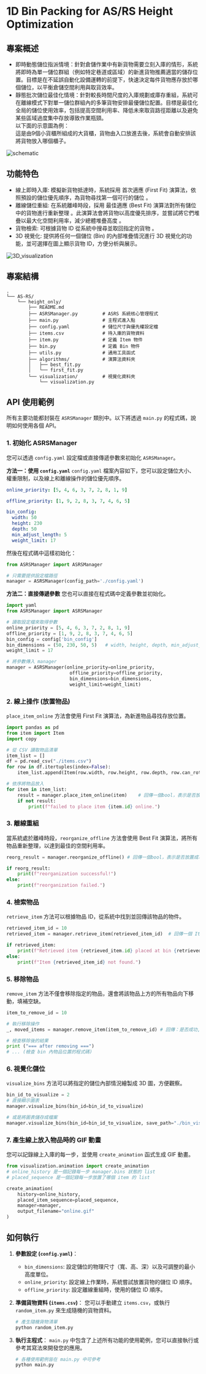 # 1D Bin Packing for AS/RS Height Optimization

## 專案概述

- 即時動態儲位指派情境：針對倉儲作業中有新貨物需要立刻入庫的情形，系統將即時為單一儲位群組（例如特定巷道或區域）的新進貨物推薦適當的儲存位置。目標是在不延誤自動化設備運轉的前提下，快速決定每件貨物應存放於哪個儲位，以平衡倉儲空間利用與取貨效率。
- 靜態批次儲位最佳化情境：針對較長時間尺度的入庫規劃或庫存重組，系統可在離線模式下對單一儲位群組內的多筆貨物安排最優儲位配置。目標是最佳化全局的儲位使用效率，包括提高空間利用率、降低未來取貨路徑距離以及避免某些區域過度集中存放導致作業瓶頸。  
以下面的示意圖為例：  
這是由9個小貨櫃所組成的大貨櫃，貨物由入口放進去後，系統會自動安排該將貨物放入哪個櫃子。

![schematic](./visualization/schematic.png)

## 功能特色

- 線上即時入庫: 模擬新貨物抵達時，系統採用 首次適應 (First Fit) 演算法，依照預設的儲位優先順序，為貨物尋找第一個可行的儲位 。
- 離線儲位重組: 在系統離峰時段，採用 最佳適應 (Best Fit) 演算法對所有儲位中的貨物進行重新整理 。此演算法會將貨物以高度優先排序，並嘗試將它們堆疊以最大化空間利用率，減少總體堆疊高度 。
- 貨物檢索: 可根據貨物 ID 從系統中搜尋並取回指定的貨物 。
- 3D 視覺化: 提供將任何一個儲位 (Bin) 的內部堆疊情況進行 3D 視覺化的功能，並可選擇在圖上顯示貨物 ID，方便分析與展示。

![3D_visualization](./bin_visualization.png)

## 專案結構
```
.  
└── AS-RS/  
    └── height_only/  
        ├── README.md  
        ├── ASRSManager.py         # ASRS 系統核心管理程式  
        ├── main.py                # 主程式進入點  
        ├── config.yaml            # 儲位尺寸與優先權設定檔  
        ├── items.csv              # 待入庫的貨物資料  
        ├── item.py                # 定義 Item 物件  
        ├── bin.py                 # 定義 Bin 物件  
        ├── utils.py               # 通用工具函式  
        ├── algorithms/            # 演算法資料夾  
        │   ├── best_fit.py  
        │   └── first_fit.py  
        └── visualization/         # 視覺化資料夾  
            └── visualization.py  
```

## API 使用範例

所有主要功能都封裝在 `ASRSManager` 類別中。以下將透過 `main.py` 的程式碼，說明如何使用各個 API。

### 1. 初始化 ASRSManager

您可以透過 `config.yaml` 設定檔或直接傳遞參數來初始化 `ASRSManager`。

**方法一：使用 `config.yaml`**
`config.yaml` 檔案內容如下，您可以設定儲位大小、權重限制，以及線上和離線操作的儲位優先順序。

```yaml
online_priority: [5, 4, 6, 3, 7, 2, 8, 1, 9]

offline_priority: [1, 9, 2, 8, 3, 7, 4, 6, 5]

bin_config:
  width: 50
  height: 230
  depth: 50
  min_adjust_length: 5
  weight_limit: 17
```

然後在程式碼中這樣初始化：

```python
from ASRSManager import ASRSManager

# 只需要提供設定檔路徑
manager = ASRSManager(config_path='./config.yaml')
```

**方法二：直接傳遞參數**
您也可以直接在程式碼中定義參數並初始化。

```python
import yaml
from ASRSManager import ASRSManager

# 讀取設定檔來取得參數
online_priority = [5, 4, 6, 3, 7, 2, 8, 1, 9]
offline_priority = [1, 9, 2, 8, 3, 7, 4, 6, 5]
bin_config = config['bin_config']
bin_dimensions = (50, 230, 50, 5)   # width, height, depth, min_adjust_length
weight_limit = 17

# 將參數傳入 manager
manager = ASRSManager(online_priority=online_priority,
                       offline_priority=offline_priority,
                       bin_dimensions=bin_dimensions,
                       weight_limit=weight_limit)
```

### 2. 線上操作 (放置物品)

`place_item_online` 方法會使用 First Fit 演算法，為新進物品尋找存放位置。

```python
import pandas as pd
from item import Item
import copy

# 從 CSV 讀取物品清單
item_list = []
df = pd.read_csv("./items.csv")
for row in df.itertuples(index=False):
    item_list.append(Item(row.width, row.height, row.depth, row.can_rotate, row.weight, row.id))

# 依序將物品放入
for item in item_list:
    result = manager.place_item_online(item)    # 回傳一個bool，表示是否放置成功
    if not result:
        print(f"failed to place item {item.id} online.")
```

### 3. 離線重組

當系統處於離峰時段，`reorganize_offline` 方法會使用 Best Fit 演算法，將所有物品重新整理，以達到最佳的空間利用率。

```python
reorg_result = manager.reorganize_offline() # 回傳一個bool，表示是否放置成功

if reorg_result:
    print(f"reorganization successful!")
else:
    print(f"reorganization failed.")
```

### 4. 檢索物品

`retrieve_item` 方法可以根據物品 ID，從系統中找到並回傳該物品的物件。

```python
retrieved_item_id = 10
retrieved_item = manager.retrieve_item(retrieved_item_id)  # 回傳一個 Item 物件或 None

if retrieved_item:
    print(f"Retrieved item {retrieved_item.id} placed at bin {retrieved_item.placed_bin} at position {retrieved_item.position}.")
else: 
    print(f"Item {retrieved_item_id} not found.")
```

### 5. 移除物品

`remove_item` 方法不僅會移除指定的物品，還會將該物品上方的所有物品向下移動，填補空缺。

```python
item_to_remove_id = 10

# 執行移除操作
_, moved_items = manager.remove_item(item_to_remove_id) # 回傳：是否成功, 被移動的所有物品列表

# 檢查移除後的結果
print ("=== after removing ===")
# ... (檢查 bin 內物品位置的程式碼)
```

### 6. 視覺化儲位

`visualize_bins` 方法可以將指定的儲位內部情況繪製成 3D 圖，方便觀察。

```python
bin_id_to_visualize = 2
# 直接顯示圖表
manager.visualize_bins(bin_id=bin_id_to_visualize)

# 或是將圖表儲存成檔案
manager.visualize_bins(bin_id=bin_id_to_visualize, save_path="./bin_visualization.png")
```

### 7. 產生線上放入物品時的 GIF 動畫

您可以記錄線上入庫的每一步，並使用 `create_animation` 函式生成 GIF 動畫。

```python
from visualization.animation import create_animation
# online_history 是一個記錄每一步 manager.bins 狀態的 list
# placed_sequence 是一個記錄每一步放置了哪個 item 的 list

create_animation(
    history=online_history,
    placed_item_sequence=placed_sequence,
    manager=manager,
    output_filename="online.gif"
)
```

## 如何執行

1.  **參數設定 (`config.yaml`)**：

      - `bin_dimensions`: 設定儲位的物理尺寸（寬、高、深）以及可調整的最小高度單位。
      - `online_priority`: 設定線上作業時，系統嘗試放置貨物的儲位 ID 順序。
      - `offline_priority`: 設定離線重組時，使用的儲位 ID 順序。

2.  **準備貨物資料 (`items.csv`)**：
    您可以手動建立 `items.csv`，或執行 `random_item.py` 來生成隨機的貨物資料。

    ```bash
    # 產生隨機貨物清單
    python random_item.py
    ```

3.  **執行主程式**：
    `main.py` 中包含了上述所有功能的使用範例，您可以直接執行或參考其寫法來開發您的應用。

    ```bash
    # 各種使用範例皆在 main.py 中可參考
    python main.py
    ```